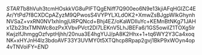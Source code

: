 $START$b8hVuh3tcmHOskkVG8uPIFTQgENiff7Q900eo6N9e13kjiAFqHGIZC4EAr/YtPd7f8CXDCpAZyzM9QPwosS4VYPYLXLdOK2+XmwZsBJgpWIkGhynhNVSaZ+vxRN0NV1xhIngjURPQNcd+Bhj4EZ/oKaWDIluYc+KEMnBtNKg71JAHx1Zb23txTMNWc8ozPxXVbvPVct2Dl7LEKnV5LhJBEFa6/1GS5owiIZ1TOXg5lrKwjzlfJhmggOzfvptHjhh/20nua3E4hgYUJ/pA8K2Hhx+1+tq6WY2Y3Ca4xoqNK+xHYJnH4Iz3bdoAVF33Y3UVMY0t5XTQhcp8Rpap2gvj1BkP9xWOyn4op4vTNVoiFY=$END$